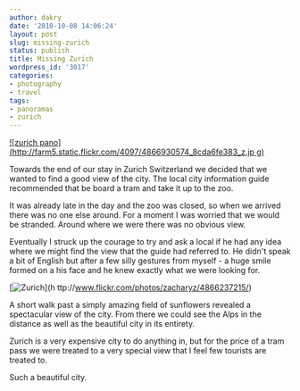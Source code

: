 ```yaml
---
author: dakry
date: '2010-10-08 14:06:24'
layout: post
slug: missing-zurich
status: publish
title: Missing Zurich
wordpress_id: '3017'
categories:
- photography
- travel
tags:
- panoramas
- zurich
---
```


[![zurich pano](http://farm5.static.flickr.com/4097/4866930574_8cda6fe383_z.jp
g)](http://www.flickr.com/photos/zacharyz/4866930574/)

Towards the end of our stay in Zurich Switzerland we decided that we wanted to
find a good view of the city. The local city information guide recommended
that be board a tram and take it up to the zoo.

It was already late in the day and the zoo was closed, so when we arrived
there was no one else around. For a moment I was worried that we would be
stranded. Around where we were there was no obvious view.

Eventually I struck up the courage to try and ask a local if he had any idea
where we might find the view that the guide had referred to. He didn't speak a
bit of English but after a few silly gestures from myself - a huge smile
formed on a his face and he knew exactly what we were looking for.

[![Zurich](http://farm5.static.flickr.com/4079/4866237215_777ed3e365_z.jpg)](h
ttp://www.flickr.com/photos/zacharyz/4866237215/)

A short walk past a simply amazing field of sunflowers revealed a spectacular
view of the city. From there we could see the Alps in the distance as well as
the beautiful city in its entirety.

Zurich is a very expensive city to do anything in, but for the price of a tram
pass we were treated to a very special view that I feel few tourists are
treated to.

Such a beautiful city.

